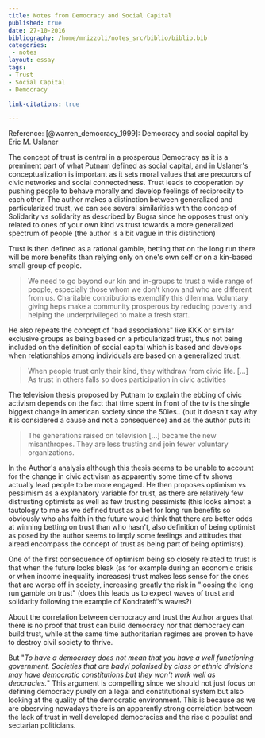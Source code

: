 ```yaml
---
title: Notes from Democracy and Social Capital
published: true
date: 27-10-2016
bibliography: /home/mrizzoli/notes_src/biblio/biblio.bib
categories:
 - notes
layout: essay
tags:
- Trust
- Social Capital
- Democracy

link-citations: true

---
```


Reference: [@warren_democracy_1999]: Democracy and social capital by Eric M. Uslaner


The concept of trust is central in a prosperous Democracy as it is a preminent part of what Putnam defined as social capital, and in Uslaner's conceptualization is important as it sets moral values that are precurors of civic networks and social connectedness. Trust leads to cooperation by pushing people to behave morally and develop feelings of reciprocity to each other.
The author makes a distinction between generalized and particularized trust, we can see several similarities with the concep of Solidarity vs solidarity as described by Bugra since he opposes trust only related to ones of your own kind vs trust towards a more generalized spectrum of people (the author is a bit vague in this distinction)

Trust is then defined as a rational gamble, betting that on the long run there will be more benefits than relying only on one's own self or on a kin-based small group of people.

>We need to go beyond our kin and in-groups to trust a wide range of people, especially those whom we don't know and who are different from us. Charitable contributions exemplify this dilemma. Voluntary giving heps make a community prosperous by reducing poverty and helping the underprivileged to make a fresh start.

He also repeats the concept of "bad associations" like KKK or similar exclusive groups as being based on a prticularized trust, thus not being included on the definition of social capital which is based and develops when relationships among individuals are based on a generalized trust.

>When people trust only their kind, they withdraw from civic life. [...] As trust in others falls so does participation in civic activities

The television thesis proposed by Putnam to explain the ebbing of civic activism depends on the fact that time spent in front of the tv is the single biggest change in american society since the 50ies.. (but it doesn't say why it is considered a cause and not a consequence) and as the author puts it:

>The generations raised on television [...] became the new misanthropes. They are less trusting and join fewer voluntary organizations.

In the Author's analysis although this thesis seems to be unable to account for the change in civic activism as apparently some time of tv shows actually lead people to be more engaged. He then proposes optimism vs pessimism as a explanatory variable for trust, as there are relatively few distrusting optimists as well as few trusting pessimists (this looks almost a tautology to me as we defined trust as a bet for long run benefits so obviously who ahs faith in the future would think that there are better odds at winning betting on trust than who hasn't, also definition of being optimist as posed by the author seems to imply some feelings and attitudes that alread encompass the concept of trust as being part of being optimists).

One of the first consequence of optimism being so closely related to trust is that when the future looks bleak (as for example during an economic crisis or when income inequality increases) trust makes less sense for the ones that are worse off in society, increasing greatly the risk in "loosing the long run gamble on trust" (does this leads us to expect waves of trust and solidarity following the example of Kondrateff's waves?)

About the correlation between democracy and trust the Author argues that there is no proof that trust can build democracy nor that democracy can build trust, while at the same time authoritarian regimes are proven to have to destroy civil society to thrive.

But "*To have a democracy does not mean that you have a well functioning government. Societies that are badyl polarised by class or ethnic divisions may have democratic constitutions but they won't work well as deocracies.*" This argument is compelling since we should not just focus on defining democracy purely on a legal and constitutional system but also looking at the quality of the democratic environment. This is because as we are obesrving nowadays there is an apparently strong correlation between the lack of trust in well developed democracies and the rise o populist and sectarian politicians.
